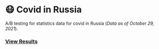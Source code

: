 # 😷 Covid in Russia
A/B testing for statistics data for covid in Russia (_Data as of October 29, 2021_).
### [View Results]()